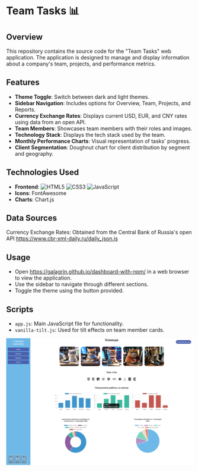 # Team Tasks :bar_chart:

## Overview

This repository contains the source code for the "Team Tasks" web application. The application is designed to manage and display information about a company's team, projects, and performance metrics.

## Features

-   **Theme Toggle**: Switch between dark and light themes.
-   **Sidebar Navigation**: Includes options for Overview, Team, Projects, and Reports.
-   **Currency Exchange Rates**: Displays current USD, EUR, and CNY rates using data from an open API.
-   **Team Members**: Showcases team members with their roles and images.
-   **Technology Stack**: Displays the tech stack used by the team.
-   **Monthly Performance Charts**: Visual representation of tasks' progress.
-   **Client Segmentation**: Doughnut chart for client distribution by segment and geography.

## Technologies Used

-   **Frontend**: ![HTML5](https://img.icons8.com/color/48/000000/html-5.png) ![CSS3](https://img.icons8.com/color/48/000000/css3.png) ![JavaScript](https://img.icons8.com/color/48/000000/javascript.png)
-   **Icons**: FontAwesome
-   **Charts**: Chart.js

## Data Sources

Currency Exchange Rates: Obtained from the Central Bank of Russia's open API https://www.cbr-xml-daily.ru/daily_json.js

## Usage

-   Open https://galagrin.github.io/dashboard-with-npm/ in a web browser to view the application.
-   Use the sidebar to navigate through different sections.
-   Toggle the theme using the button provided.

## Scripts

-   `app.js`: Main JavaScript file for functionality.
-   `vanilla-tilt.js`: Used for tilt effects on team member cards.

![Скрин](Screenshot.png)
